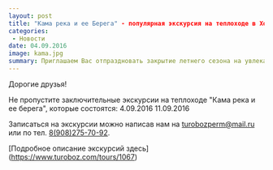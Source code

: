```yaml
---
layout: post
title: "Кама река и ее Берега" - популярная экскурсия на теплоходе в Хохловку! Последние даты сезона!
categories:
 - Новости
date: 04.09.2016
image: kama.jpg
summary: Приглашаем Вас отпраздновать закрытие летнего сезона на увлекательной экскурсии "Кама река и ее Берега" 
---
```

Дорогие друзья!

Не пропустите заключительные экскурсии на теплоходе "Кама река и ее берега", которые состоятся:
4.09.2016
11.09.2016

Записаться на экскурсии можно написав нам на
[turobozperm@mail.ru](mailto:turobozperm@mail.ru) или по тел. [8(908)275-70-92](tel:89082757092).

[Подробное описание экскурсий здесь] (https://www.turoboz.com/tours/1067)
